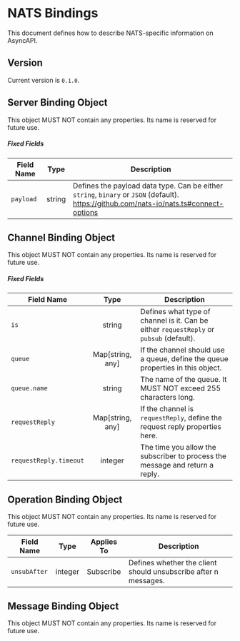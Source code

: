 # NATS Bindings

This document defines how to describe NATS-specific information on AsyncAPI.

<a name="version"></a>

## Version

Current version is `0.1.0`.


<a name="server"></a>

## Server Binding Object

This object MUST NOT contain any properties. Its name is reserved for future use.

##### Fixed Fields

Field Name | Type | Description
---|:---:|---
<a name="serverBindingObjectPayload"></a>`payload` | string | Defines the payload data type. Can be either `string`, `binary` or `JSON` (default). https://github.com/nats-io/nats.ts#connect-options




<a name="channel"></a>

## Channel Binding Object

This object MUST NOT contain any properties. Its name is reserved for future use.


##### Fixed Fields
Field Name | Type | Description
---|:---:|---
<a name="channelBindingObjectIs"></a>`is` | string | Defines what type of channel is it. Can be either `requestReply` or `pubsub` (default).
<a name="channelBindingObjectQueue"></a>`queue` | Map[string, any] | If the channel should use a queue, define the queue properties in this object.
<a name="channelBindingObjectQueueName"></a>`queue.name` | string | The name of the queue. It MUST NOT exceed 255 characters long.
<a name="channelBindingObjectRequestReply"></a>`requestReply` | Map[string, any] | If the channel is `requestReply`, define the request reply properties here.
<a name="channelBindingObjectRequestReplyTimeout"></a>`requestReply.timeout` | integer | The time you allow the subscriber to process the message and return a reply.




<a name="operation"></a>

## Operation Binding Object

This object MUST NOT contain any properties. Its name is reserved for future use.

Field Name | Type | Applies To | Description
---|:---:|:---:|---
<a name="operationBindingObjectUnsubAfter"></a>`unsubAfter` | integer | Subscribe | Defines whether the client should unsubscribe after n messages.

<a name="message"></a>

## Message Binding Object

This object MUST NOT contain any properties. Its name is reserved for future use.
